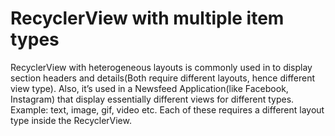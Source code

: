 # RecyclerView with multiple item types

RecyclerView with heterogeneous layouts is commonly used in to display section headers and details(Both require different layouts, hence different view type).
Also, it’s used in a Newsfeed Application(like Facebook, Instagram) that display essentially different views for different types.
Example: text, image, gif, video etc. Each of these requires a different layout type inside the RecyclerView.

